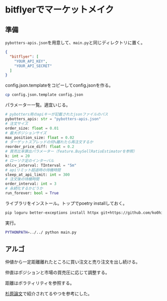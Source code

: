 # bitflyerでマーケットメイク

## 準備

`pybotters-apis.json`を用意して、`main.py`と同じディレクトリに置く。

```json
{
  "bitflyer": [
    "YOUR_API_KEY",
    "YOUR_API_SECRET"
  ]
}
```

config.json.templateをコピーしてconfig.jsonを作る。

```bash
cp config.json.template config.json
```

パラメーター一覧。適宜いじる。

```python
# pybotters用のapiキーが記載されたjsonファイルのパス
pybotters_apis: str = "pybotters-apis.json"
# 注文サイズ
order_size: float = 0.01
# 最大ポジションサイズ
max_position_size: float = 0.02
# ターゲットスプレッドの何%離れたら再注文するか
reorder_price_diff: float = 0.2
# 買売比率算出パラメーター（feature.BuySellRatioEstimatorを参照）
k: int = 20
# ローソク足のインターバル
ohlcv_interval: TInterval = "5m"
# apiリミット超過時の待機時間
sleep_at_api_limit: int = 300
# 注文後の待機時間
order_interval: int = 3
# 永続化するかどうか
run_forever: bool = True
```

ライブラリをインストール。トップでpoetry installしておく。

```bash
pip loguru better-exceptions install httpx git+https://github.com/ko0hi/pybotters-wrapper
```

実行。


```bash
PYTHONPATH=../../ python main.py
```

## アルゴ

仲値から一定距離離れたところに買い注文と売り注文を出し続ける。

仲直はポジションと市場の買売圧に応じて調整する。

距離はボラティリティを参照する。

[杉原論文](https://www.imes.boj.or.jp/research/papers/japanese/kk31-1-8.pdf)で紹介されてるやつを参考にした。



